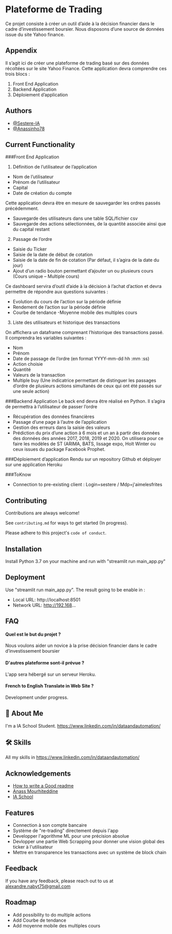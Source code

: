 # Plateforme de Trading

Ce projet consiste à créer un outil d’aide à la décision financier dans le cadre
d’investissement boursier. Nous disposons d’une source de données issue du site Yahoo finance.

## Appendix

Il s’agit ici de créer une plateforme de trading basé sur des données récoltées sur le site
Yahoo Finance. Cette application devra comprendre ces trois blocs :
1. Front End Application
2. Backend Application
3. Déploiement d’application
   
## Authors

- [@Sestere-IA](https://github.com/Sestere-IA)
- [@Anassinho78](https://github.com/Anassinho78)

## Current Functionality
###Front End Application
1. Définition de l’utilisateur de l’application
- Nom de l’utilisateur
- Prénom de l’utilisateur
- Capital
- Date de création du compte 
  
Cette application devra être en mesure de sauvegarder les ordres passés précédemment.
- Sauvegarde des utilisateurs dans une table SQL/fichier csv
- Sauvegarde des actions sélectionnées, de la quantité associée ainsi que du capital restant

2. Passage de l’ordre
- Saisie du Ticker
- Saisie de la date de début de cotation
- Saisie de la date de fin de cotation (Par défaut, il s’agira de la date du jour)
- Ajout d’un radio bouton permettant d’ajouter un ou plusieurs cours (Cours unique –
Multiple cours)
  
Ce dashboard servira d’outil d’aide à la décision à l’achat d’action et devra permettre de
répondre aux questions suivantes :

- Evolution du cours de l’action sur la période définie 
- Rendement de l’action sur la période définie
- Courbe de tendance -Moyenne mobile des multiples cours

3. Liste des utilisateurs et historique des transactions

On affichera un dataframe comprenant l’historique des transactions passé. Il comprendra les
variables suivantes :
- Nom
- Prénom
- Date de passage de l’ordre (en format YYYY-mm-dd hh :mm :ss)
- Action choisie
- Quantité
- Valeurs de la transaction
- Multiple buy (Une indicatrice permettant de distinguer les passages d’ordre de
plusieurs actions simultanés de ceux qui ont été passés sur une seule action)
  
###Backend Application
Le back end devra être réalisé en Python. Il s’agira de permettra à l’utilisateur de passer l’ordre

- Récupération des données financières
- Passage d’une page à l’autre de l’application
- Gestion des erreurs dans la saisie des valeurs
- Prédiction du prix d’une action à 6 mois et un an à partir des données des données des années
2017, 2018, 2019 et 2020. On utilisera pour ce faire les modèles de ST (ARIMA, BATS, lissage
expo, Holt Winter ou ceux issues du package Facebook Prophet.
  
###Déploiement d’application
Rendu sur un repository Github et déployer sur une application Heroku

###ToKnow

- Connection to pre-existing client : Login=sestere / Mdp=j'aimelesfrites

## Contributing

Contributions are always welcome!

See `contributing.md` for ways to get started (In progress).

Please adhere to this project's `code of conduct`.


## Installation

Install Python 3.7 on your machine and run with "streamlit run main_app.py"

## Deployment

Use "streamlit run main_app.py".
The result going to be enable in :
- Local URL: http://localhost:8501
- Network URL: http://192.168...

## FAQ

#### Quel est le but du projet ?

Nous voulons aider un novice à la prise décision financier dans le cadre d’investissement boursier

#### D'autres plateforme sont-il prévue ?

L'app sera hébergé sur un serveur Heroku.

#### French to English Translate in Web Site ?

Development under progress.

## 🚀 About Me
I'm a IA School Student. https://www.linkedin.com/in/dataandautomation/
## 🛠 Skills
All my skills in https://www.linkedin.com/in/dataandautomation/

## Acknowledgements

 - [How to write a Good readme](https://bulldogjob.com/news/449-how-to-write-a-good-readme-for-your-github-project)
 - [Anass Mourhiteddine](https://github.com/Anassinho78)
 - [IA School](https://www.intelligence-artificielle-school.com/)

## Features

- Connection à son compte bancaire
- Système de "re-trading" directement depuis l'app
- Developper l'agorithme ML pour une précision absolue
- Devlopper une partie Web Scrapping pour donner une vision global des ticker à l'utilisateur
- Mettre en transparence les transactions avec un système de block chain


## Feedback

If you have any feedback, please reach out to us at alexandre.nabyt75@gmail.com

## Roadmap

- Add possibility to do multiple actions
- Add Courbe de tendance
- Add moyenne mobile des multiples cours


